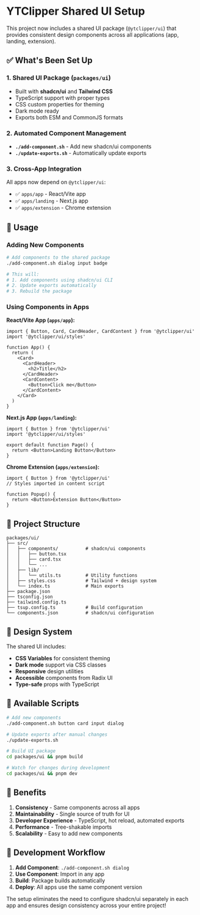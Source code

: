 # YTClipper Shared UI Setup

This project now includes a shared UI package (`@ytclipper/ui`) that provides consistent design components across all applications (app, landing, extension).

## ✅ What's Been Set Up

### 1. Shared UI Package (`packages/ui`)
- Built with **shadcn/ui** and **Tailwind CSS**
- TypeScript support with proper types
- CSS custom properties for theming
- Dark mode ready
- Exports both ESM and CommonJS formats

### 2. Automated Component Management
- **`./add-component.sh`** - Add new shadcn/ui components
- **`./update-exports.sh`** - Automatically update exports

### 3. Cross-App Integration
All apps now depend on `@ytclipper/ui`:
- ✅ `apps/app` - React/Vite app
- ✅ `apps/landing` - Next.js app  
- ✅ `apps/extension` - Chrome extension

## 🚀 Usage

### Adding New Components

```bash
# Add components to the shared package
./add-component.sh dialog input badge

# This will:
# 1. Add components using shadcn/ui CLI
# 2. Update exports automatically
# 3. Rebuild the package
```

### Using Components in Apps

**React/Vite App (`apps/app`):**
```tsx
import { Button, Card, CardHeader, CardContent } from '@ytclipper/ui'
import '@ytclipper/ui/styles'

function App() {
  return (
    <Card>
      <CardHeader>
        <h2>Title</h2>
      </CardHeader>
      <CardContent>
        <Button>Click me</Button>
      </CardContent>
    </Card>
  )
}
```

**Next.js App (`apps/landing`):**
```tsx
import { Button } from '@ytclipper/ui'
import '@ytclipper/ui/styles'

export default function Page() {
  return <Button>Landing Button</Button>
}
```

**Chrome Extension (`apps/extension`):**
```tsx
import { Button } from '@ytclipper/ui'
// Styles imported in content script

function Popup() {
  return <Button>Extension Button</Button>
}
```

## 📁 Project Structure

```
packages/ui/
├── src/
│   ├── components/          # shadcn/ui components
│   │   ├── button.tsx
│   │   ├── card.tsx
│   │   └── ...
│   ├── lib/
│   │   └── utils.ts         # Utility functions
│   ├── styles.css           # Tailwind + design system
│   └── index.ts             # Main exports
├── package.json
├── tsconfig.json
├── tailwind.config.ts
├── tsup.config.ts           # Build configuration
└── components.json          # shadcn/ui configuration
```

## 🎨 Design System

The shared UI includes:
- **CSS Variables** for consistent theming
- **Dark mode** support via CSS classes
- **Responsive** design utilities
- **Accessible** components from Radix UI
- **Type-safe** props with TypeScript

## 🔧 Available Scripts

```bash
# Add new components
./add-component.sh button card input dialog

# Update exports after manual changes
./update-exports.sh

# Build UI package
cd packages/ui && pnpm build

# Watch for changes during development
cd packages/ui && pnpm dev
```

## 🌟 Benefits

1. **Consistency** - Same components across all apps
2. **Maintainability** - Single source of truth for UI
3. **Developer Experience** - TypeScript, hot reload, automated exports
4. **Performance** - Tree-shakable imports
5. **Scalability** - Easy to add new components

## 🔄 Development Workflow

1. **Add Component**: `./add-component.sh dialog`
2. **Use Component**: Import in any app
3. **Build**: Package builds automatically
4. **Deploy**: All apps use the same component version

The setup eliminates the need to configure shadcn/ui separately in each app and ensures design consistency across your entire project!
